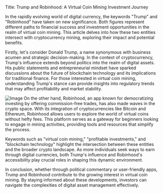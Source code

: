 Title: Trump and Robinhood: A Virtual Coin Mining Investment Journey

In the rapidly evolving world of digital currency, the keywords "Trump" and "Robinhood" have taken on new significance. Both figures represent different paths to financial success and investment opportunities in the realm of virtual coin mining. This article delves into how these two entities intersect with cryptocurrency mining, exploring their impact and potential benefits.

Firstly, let's consider Donald Trump, a name synonymous with business acumen and strategic decision-making. In the context of cryptocurrency, Trump's influence extends beyond politics into the realm of digital assets. His public statements and entrepreneurial mindset have sparked discussions about the future of blockchain technology and its implications for traditional finance. For those interested in virtual coin mining, understanding Trump's stance can provide insights into regulatory trends that may affect profitability and market stability.


![Image](https://github.com/user-attachments/assets/31692037-0104-4703-abd1-696b6a7dd41b)
On the other hand, Robinhood, an app known for democratizing investing by offering commission-free trades, has also made waves in the crypto space. With its integration of cryptocurrencies like Bitcoin and Ethereum, Robinhood allows users to explore the world of virtual coins without hefty fees. This platform serves as a gateway for beginners looking to engage in mining activities, providing tools and resources that simplify the process.

Keywords such as "virtual coin mining," "profitable investments," and "blockchain technology" highlight the intersection between these entities and the broader crypto landscape. As more individuals seek ways to earn through digital currencies, both Trump's influence and Robinhood's accessibility play crucial roles in shaping this dynamic environment.

In conclusion, whether through political commentary or user-friendly apps, Trump and Robinhood contribute to the growing interest in virtual coin mining. By staying informed about these developments, investors can navigate the complexities of digital asset management effectively.